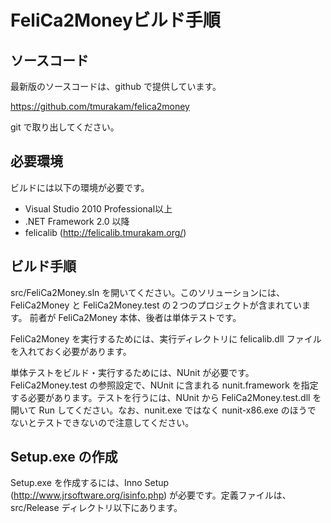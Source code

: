 FeliCa2Moneyビルド手順
======================

ソースコード
------------

最新版のソースコードは、github で提供しています。

 https://github.com/tmurakam/felica2money

git で取り出してください。

必要環境
--------

ビルドには以下の環境が必要です。

 * Visual Studio 2010 Professional以上
 * .NET Framework 2.0 以降
 * felicalib (http://felicalib.tmurakam.org/)

ビルド手順
----------

src/FeliCa2Money.sln を開いてください。このソリューションには、
FeliCa2Money と FeliCa2Money.test の２つのプロジェクトが含まれています。
前者が FeliCa2Money 本体、後者は単体テストです。

FeliCa2Money を実行するためには、実行ディレクトリに felicalib.dll ファイル
を入れておく必要があります。

単体テストをビルド・実行するためには、NUnit が必要です。
FeliCa2Money.test の参照設定で、NUnit に含まれる nunit.framework を指定
する必要があります。テストを行うには、NUnit から FeliCa2Money.test.dll を
開いて Run してください。なお、nunit.exe ではなく nunit-x86.exe のほうで
ないとテストできないので注意してください。

Setup.exe の作成
----------------

Setup.exe を作成するには、Inno Setup (http://www.jrsoftware.org/isinfo.php)
が必要です。定義ファイルは、src/Release ディレクトリ以下にあります。
